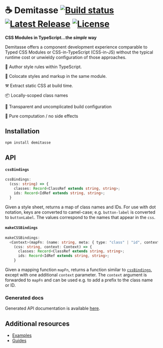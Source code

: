 # ☕ Demitasse <a href="https://github.com/nsaunders/demitasse/actions/workflows/ci.yml"><img src="https://img.shields.io/github/actions/workflow/status/nsaunders/demitasse/ci.yml?branch=master" alt="Build status"></a> <a href="https://www.npmjs.com/package/demitasse"><img src="https://img.shields.io/npm/v/demitasse.svg" alt="Latest Release"></a> <a href="https://github.com/nsaunders/demitasse/blob/master/LICENSE"><img src="https://img.shields.io/github/license/nsaunders/demitasse.svg" alt="License"></a>

**CSS Modules in TypeScript…the _simple_ way**

Demitasse offers a component development experience comparable to Typed CSS Modules or CSS-in-TypeScript (CSS-in-JS) without the typical runtime cost or unwieldy configuration of those approaches.

💅 Author style rules within TypeScript.

👬 Colocate styles and markup in the same module.

⚒️  Extract static CSS at build time.

📦 Locally-scoped class names

🔎 Transparent and uncomplicated build configuration

👼 Pure computation / no side effects

## Installation
```bash
npm install demitasse
```

## API

#### `cssBindings`

```typescript
cssBindings:
  (css: string) => {
    classes: Record<ClassRef extends string, string>;
    ids: Record<IdRef extends string, string>;
  }
```

Given a style sheet, returns a map of class names and IDs. For use with dot notation, keys are converted to camel-case; e.g. `button-label` is converted to `buttonLabel`. The values correspond to the names that appear in the `css`.

#### `makeCSSBindings`

```typescript
makeCSSBindings:
  <Context>(mapFn: (name: string, meta: { type: "class" | "id", context: Context }) => string) =>
    (css: string, context: Context) => {
      classes: Record<ClassRef extends string, string>;
      ids: Record<IdRef extends string, string>;
    }
```

Given a mapping function `mapFn`, returns a function similar to [`cssBindings`](#cssbindings), except with one additional `context` parameter. The `context` argument is forwarded to `mapFn` and can be used e.g. to add a prefix to the class name or ID.

### Generated docs

Generated API documentation is available [here](./docs).

## Additional resources

* [Examples](./examples)
* [Guides](./guides)
